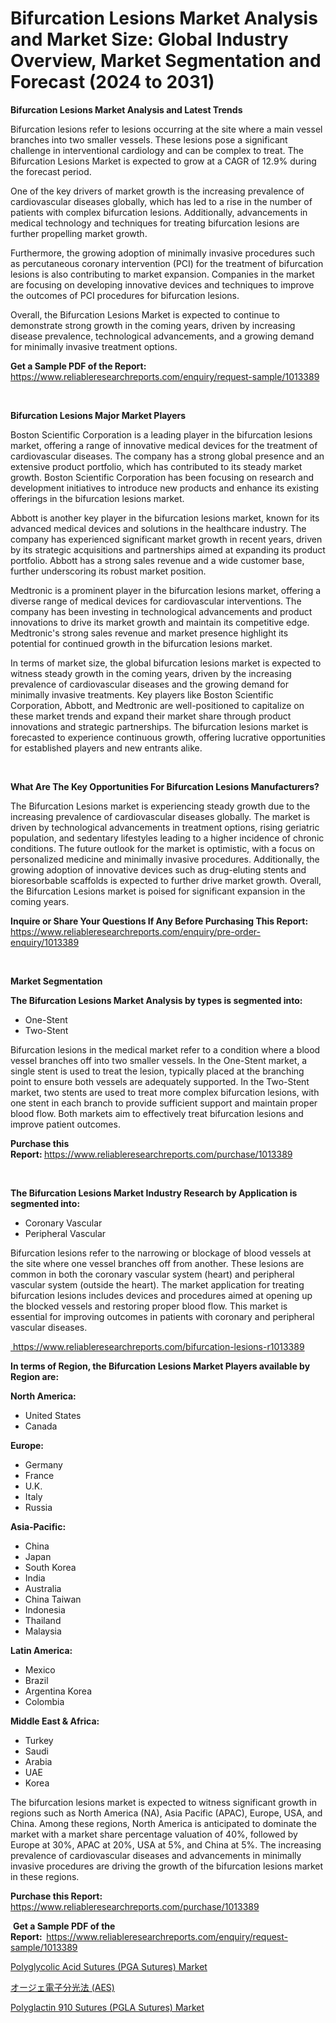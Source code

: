 <p><h1>Bifurcation Lesions Market Analysis and Market Size: Global Industry Overview, Market Segmentation and Forecast (2024 to 2031)</h1></p><p><strong>Bifurcation Lesions Market Analysis and Latest Trends</strong></p>
<p><p>Bifurcation lesions refer to lesions occurring at the site where a main vessel branches into two smaller vessels. These lesions pose a significant challenge in interventional cardiology and can be complex to treat. The Bifurcation Lesions Market is expected to grow at a CAGR of 12.9% during the forecast period. </p><p>One of the key drivers of market growth is the increasing prevalence of cardiovascular diseases globally, which has led to a rise in the number of patients with complex bifurcation lesions. Additionally, advancements in medical technology and techniques for treating bifurcation lesions are further propelling market growth. </p><p>Furthermore, the growing adoption of minimally invasive procedures such as percutaneous coronary intervention (PCI) for the treatment of bifurcation lesions is also contributing to market expansion. Companies in the market are focusing on developing innovative devices and techniques to improve the outcomes of PCI procedures for bifurcation lesions.</p><p>Overall, the Bifurcation Lesions Market is expected to continue to demonstrate strong growth in the coming years, driven by increasing disease prevalence, technological advancements, and a growing demand for minimally invasive treatment options.</p></p>
<p><strong>Get a Sample PDF of the Report:&nbsp;</strong> <a href="https://www.reliableresearchreports.com/enquiry/request-sample/1013389">https://www.reliableresearchreports.com/enquiry/request-sample/1013389</a></p>
<p>&nbsp;</p>
<p><strong>Bifurcation Lesions Major Market Players</strong></p>
<p><p>Boston Scientific Corporation is a leading player in the bifurcation lesions market, offering a range of innovative medical devices for the treatment of cardiovascular diseases. The company has a strong global presence and an extensive product portfolio, which has contributed to its steady market growth. Boston Scientific Corporation has been focusing on research and development initiatives to introduce new products and enhance its existing offerings in the bifurcation lesions market.</p><p>Abbott is another key player in the bifurcation lesions market, known for its advanced medical devices and solutions in the healthcare industry. The company has experienced significant market growth in recent years, driven by its strategic acquisitions and partnerships aimed at expanding its product portfolio. Abbott has a strong sales revenue and a wide customer base, further underscoring its robust market position.</p><p>Medtronic is a prominent player in the bifurcation lesions market, offering a diverse range of medical devices for cardiovascular interventions. The company has been investing in technological advancements and product innovations to drive its market growth and maintain its competitive edge. Medtronic's strong sales revenue and market presence highlight its potential for continued growth in the bifurcation lesions market.</p><p>In terms of market size, the global bifurcation lesions market is expected to witness steady growth in the coming years, driven by the increasing prevalence of cardiovascular diseases and the growing demand for minimally invasive treatments. Key players like Boston Scientific Corporation, Abbott, and Medtronic are well-positioned to capitalize on these market trends and expand their market share through product innovations and strategic partnerships. The bifurcation lesions market is forecasted to experience continuous growth, offering lucrative opportunities for established players and new entrants alike.</p></p>
<p>&nbsp;</p>
<p><strong>What Are The Key Opportunities For Bifurcation Lesions Manufacturers?</strong></p>
<p><p>The Bifurcation Lesions market is experiencing steady growth due to the increasing prevalence of cardiovascular diseases globally. The market is driven by technological advancements in treatment options, rising geriatric population, and sedentary lifestyles leading to a higher incidence of chronic conditions. The future outlook for the market is optimistic, with a focus on personalized medicine and minimally invasive procedures. Additionally, the growing adoption of innovative devices such as drug-eluting stents and bioresorbable scaffolds is expected to further drive market growth. Overall, the Bifurcation Lesions market is poised for significant expansion in the coming years.</p></p>
<p><strong>Inquire or Share Your Questions If Any Before Purchasing This Report:</strong> <a href="https://www.reliableresearchreports.com/enquiry/pre-order-enquiry/1013389">https://www.reliableresearchreports.com/enquiry/pre-order-enquiry/1013389</a></p>
<p>&nbsp;</p>
<p><strong>Market Segmentation</strong></p>
<p><strong>The Bifurcation Lesions Market Analysis by types is segmented into:</strong></p>
<p><ul><li>One-Stent</li><li>Two-Stent</li></ul></p>
<p><p>Bifurcation lesions in the medical market refer to a condition where a blood vessel branches off into two smaller vessels. In the One-Stent market, a single stent is used to treat the lesion, typically placed at the branching point to ensure both vessels are adequately supported. In the Two-Stent market, two stents are used to treat more complex bifurcation lesions, with one stent in each branch to provide sufficient support and maintain proper blood flow. Both markets aim to effectively treat bifurcation lesions and improve patient outcomes.</p></p>
<p><strong>Purchase this Report:&nbsp;</strong><a href="https://www.reliableresearchreports.com/purchase/1013389">https://www.reliableresearchreports.com/purchase/1013389</a></p>
<p>&nbsp;</p>
<p><strong>The Bifurcation Lesions Market Industry Research by Application is segmented into:</strong></p>
<p><ul><li>Coronary Vascular</li><li>Peripheral Vascular</li></ul></p>
<p><p>Bifurcation lesions refer to the narrowing or blockage of blood vessels at the site where one vessel branches off from another. These lesions are common in both the coronary vascular system (heart) and peripheral vascular system (outside the heart). The market application for treating bifurcation lesions includes devices and procedures aimed at opening up the blocked vessels and restoring proper blood flow. This market is essential for improving outcomes in patients with coronary and peripheral vascular diseases.</p></p>
<p><a href="https://www.reliableresearchreports.com/bifurcation-lesions-r1013389">&nbsp;https://www.reliableresearchreports.com/bifurcation-lesions-r1013389</a></p>
<p><strong>In terms of Region, the Bifurcation Lesions Market Players available by Region are:</strong></p>
<p>
    <p> <strong> North America: </strong>
        <ul>
            <li>United States</li>
            <li>Canada</li>
        </ul>
        </p> 
    <p> <strong> Europe: </strong>
        <ul>
            <li>Germany</li>
            <li>France</li>
            <li>U.K.</li>
            <li>Italy</li>
            <li>Russia</li>
        </ul>
        </p> 
    <p> <strong> Asia-Pacific: </strong>
        <ul>
            <li>China</li>
            <li>Japan</li>
            <li>South Korea</li>
            <li>India</li>
            <li>Australia</li>
            <li>China Taiwan</li>
            <li>Indonesia</li>
            <li>Thailand</li>
            <li>Malaysia</li>
        </ul>
        </p> 
    <p> <strong> Latin America: </strong>
        <ul>
            <li>Mexico</li>
            <li>Brazil</li>
            <li>Argentina Korea</li>
            <li>Colombia</li>
        </ul>
        </p> 
    <p> <strong> Middle East & Africa: </strong>
        <ul>
            <li>Turkey</li>
            <li>Saudi</li>
            <li>Arabia</li>
            <li>UAE</li>
            <li>Korea</li>
        </ul>
    </p>
    </p>
<p><p>The bifurcation lesions market is expected to witness significant growth in regions such as North America (NA), Asia Pacific (APAC), Europe, USA, and China. Among these regions, North America is anticipated to dominate the market with a market share percentage valuation of 40%, followed by Europe at 30%, APAC at 20%, USA at 5%, and China at 5%. The increasing prevalence of cardiovascular diseases and advancements in minimally invasive procedures are driving the growth of the bifurcation lesions market in these regions.</p></p>
<p><strong>Purchase this Report: </strong><a href="https://www.reliableresearchreports.com/purchase/1013389">https://www.reliableresearchreports.com/purchase/1013389</a></p>
<p>&nbsp;<strong>Get a Sample PDF of the Report:&nbsp;&nbsp;</strong><a href="https://www.reliableresearchreports.com/enquiry/request-sample/1013389">https://www.reliableresearchreports.com/enquiry/request-sample/1013389</a></p>
<p><strong></strong></p>
<p><p><a href="https://github.com/kimjmgeh81/Market-Research-Report-List-1/blob/main/polyglycolic-acid-sutures-pga-sutures-market.md">Polyglycolic Acid Sutures (PGA Sutures) Market</a></p><p><a href="https://github.com/CarlieShields/Market-Research-Report-List-2/blob/main/5119479175125.md">オージェ電子分光法 (AES)</a></p><p><a href="https://github.com/almainyongb/Market-Research-Report-List-1/blob/main/polyglactin-910-sutures-pgla-sutures-market.md">Polyglactin 910 Sutures (PGLA Sutures) Market</a></p></p>
